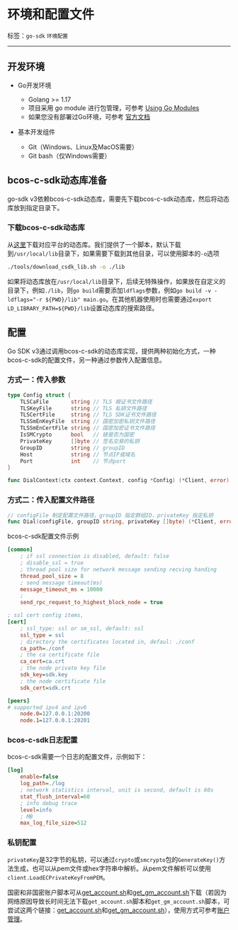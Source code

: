 # 环境和配置文件

标签：``go-sdk`` ``环境配置``

----

## 开发环境

- Go开发环境

  - Golang >= 1.17
  - 项目采用 go module 进行包管理，可参考 [Using Go Modules](https://blog.golang.org/using-go-modules)
  - 如果您没有部署过Go环境，可参考 [官方文档](https://golang.org/doc/)

- 基本开发组件

  - Git（Windows、Linux及MacOS需要）
  - Git bash（仅Windows需要）

## bcos-c-sdk动态库准备

go-sdk v3依赖bcos-c-sdk动态库，需要先下载bcos-c-sdk动态库，然后将动态库放到指定目录下。

### 下载bcos-c-sdk动态库

从[这里](https://github.com/FISCO-BCOS/bcos-c-sdk/releases/tag/v3.2.0)下载对应平台的动态库。我们提供了一个脚本，默认下载到`/usr/local/lib`目录下，如果需要下载到其他目录，可以使用脚本的`-o`选项

```bash
./tools/download_csdk_lib.sh -o ./lib
```

如果将动态库放在`/usr/local/lib`目录下，后续无特殊操作，如果放在自定义的目录下，例如`./lib`，则`go build`需要添加`ldflags`参数，例如`go build -v -ldflags="-r ${PWD}/lib" main.go`。在其他机器使用时也需要通过`export LD_LIBRARY_PATH=${PWD}/lib`设置动态库的搜索路径。

## 配置

Go SDK v3通过调用bcos-c-sdk的动态库实现，提供两种初始化方式，一种bcos-c-sdk的配置文件，另一种通过参数传入配置信息。

### 方式一：传入参数

```go
type Config struct {
    TLSCaFile       string // TLS 根证书文件路径
    TLSKeyFile      string // TLS 私钥文件路径
    TLSCertFile     string // TLS SDK证书文件路径
    TLSSmEnKeyFile  string // 国密加密私钥文件路径
    TLSSmEnCertFile string // 国密加密证书文件路径
    IsSMCrypto      bool   // 链是否为国密
    PrivateKey      []byte // 签名交易的私钥
    GroupID         string // groupID
    Host            string // 节点IP或域名
    Port            int    // 节点port
}

func DialContext(ctx context.Context, config *Config) (*Client, error)
```

### 方式二：传入配置文件路径

```go
// configFile 制定配置文件路径，groupID 指定群组ID，privateKey 指定私钥
func Dial(configFile, groupID string, privateKey []byte) (*Client, error)
```

bcos-c-sdk配置文件示例

```ini
[common]
    ; if ssl connection is disabled, default: false
    ; disable_ssl = true
    ; thread pool size for network message sending recving handing
    thread_pool_size = 8
    ; send message timeout(ms)
    message_timeout_ms = 10000
    ;
    send_rpc_request_to_highest_block_node = true

; ssl cert config items,
[cert]
    ; ssl_type: ssl or sm_ssl, default: ssl
    ssl_type = ssl
    ; directory the certificates located in, defaul: ./conf
    ca_path=./conf
    ; the ca certificate file
    ca_cert=ca.crt
    ; the node private key file
    sdk_key=sdk.key
    ; the node certificate file
    sdk_cert=sdk.crt

[peers]
# supported ipv4 and ipv6
    node.0=127.0.0.1:20200
    node.1=127.0.0.1:20201
```

### bcos-c-sdk日志配置

bcos-c-sdk需要一个日志的配置文件，示例如下：

```ini
[log]
    enable=false
    log_path=./log
    ; network statistics interval, unit is second, default is 60s
    stat_flush_interval=60
    ; info debug trace
    level=info
    ; MB
    max_log_file_size=512
```

### 私钥配置

`privateKey`是32字节的私钥，可以通过`crypto`或`smcrypto`包的`GenerateKey()`方法生成，也可以从pem文件或hex字符串中解析。从pem文件解析可以使用`client.LoadECPrivateKeyFromPEM`。

国密和非国密账户脚本可从[get_account.sh](https://github.com/FISCO-BCOS/console/blob/master-2.0/tools/get_account.sh)和[get_gm_account.sh](https://github.com/FISCO-BCOS/console/blob/master-2.0/tools/get_gm_account.sh)下载（若因为网络原因导致长时间无法下载`get_account.sh`脚本和`get_gm_account.sh`脚本，可尝试这两个链接：[get_account.sh](https://gitee.com/FISCO-BCOS/console/blob/master-2.0/tools/get_account.sh)和[get_gm_account.sh](https://gitee.com/FISCO-BCOS/console/blob/master-2.0/tools/get_gm_account.sh)），使用方式可参考[账户管理](https://fisco-bcos-documentation.readthedocs.io/zh_CN/latest/docs/manual/account.html)。
